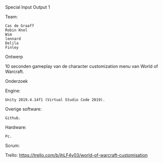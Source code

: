 Special Input Output 1

Team:

    Cas de Graaff
    Robin Knol
    Wim
    lennard
    Delila
    Finley

Ontwerp

10 seconden gameplay van de character customization menu van World of Warcraft.


Onderzoek

Engine:

    Unity 2019.4.14f1 (Virtual Studio Code 2019).

Overige software:

    Github.

Hardware:

    Pc.

Scrum:

Trello: https://trello.com/b/jhLF4y03/world-of-warcraft-customisation
